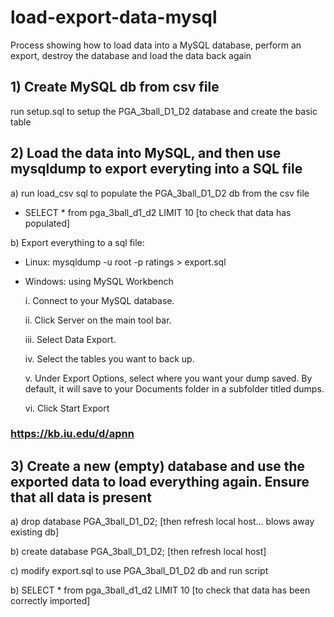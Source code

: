 # load-export-data-mysql
Process showing how to load data into a MySQL database, perform an export, destroy the database and load the data back again
## 1) Create MySQL db from csv file
run setup.sql to setup the PGA_3ball_D1_D2 database and create the basic table
## 2) Load the data into MySQL, and then use mysqldump to export everyting into a SQL file
a) run load_csv sql to populate the PGA_3ball_D1_D2 db from the csv file
- SELECT * from pga_3ball_d1_d2 LIMIT 10 [to check that data has populated]

b) Export everything to a sql file:
-  Linux: mysqldump -u root -p ratings > export.sql
- Windows: using MySQL Workbench
    
    i. Connect to your MySQL database.
    
    ii. Click Server on the main tool bar.
    
    iii. Select Data Export.
    
    iv. Select the tables you want to back up.
    
    v. Under Export Options, select where you want your dump saved. By default, it will save to your Documents folder in a subfolder titled dumps.
    
    vi. Click Start Export
 ### https://kb.iu.edu/d/apnn

## 3) Create a new (empty) database and use the exported data to load everything again. Ensure that all data is present

a) drop database PGA_3ball_D1_D2;  [then refresh local host... blows away existing db]

b) create database PGA_3ball_D1_D2; [then refresh local host]

c) modify export.sql to use PGA_3ball_D1_D2 db and run script

b) SELECT * from pga_3ball_d1_d2 LIMIT 10 [to check that data has been correctly imported] 
